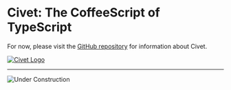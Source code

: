 # Civet: The CoffeeScript of TypeScript

For now, please visit the
[GitHub repository](https://github.com/DanielXMoore/Civet)
for information about Civet.

[![Civet Logo](civet.webp)](https://github.com/DanielXMoore/Civet)

---

![Under Construction](./images/construct.gif)
